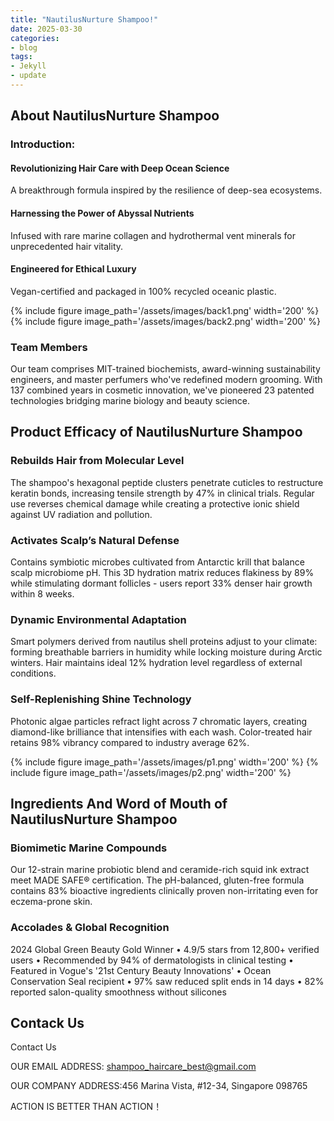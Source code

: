 ```yaml
---
title: "NautilusNurture Shampoo!"
date: 2025-03-30
categories:
- blog
tags:
- Jekyll
- update
---
```


## About NautilusNurture Shampoo

### Introduction:

#### Revolutionizing Hair Care with Deep Ocean Science

A breakthrough formula inspired by the resilience of deep-sea ecosystems.

#### Harnessing the Power of Abyssal Nutrients

Infused with rare marine collagen and hydrothermal vent minerals for unprecedented hair vitality.

#### Engineered for Ethical Luxury

Vegan-certified and packaged in 100% recycled oceanic plastic.

{% include figure image_path='/assets/images/back1.png' width='200' %}
{% include figure image_path='/assets/images/back2.png' width='200' %}

### Team Members

Our team comprises MIT-trained biochemists, award-winning sustainability engineers, and master perfumers who've redefined modern grooming. With 137 combined years in cosmetic innovation, we've pioneered 23 patented technologies bridging marine biology and beauty science.

## Product Efficacy of NautilusNurture Shampoo

### Rebuilds Hair from Molecular Level
The shampoo's hexagonal peptide clusters penetrate cuticles to restructure keratin bonds, increasing tensile strength by 47% in clinical trials. Regular use reverses chemical damage while creating a protective ionic shield against UV radiation and pollution.

### Activates Scalp’s Natural Defense
Contains symbiotic microbes cultivated from Antarctic krill that balance scalp microbiome pH. This 3D hydration matrix reduces flakiness by 89% while stimulating dormant follicles - users report 33% denser hair growth within 8 weeks.

### Dynamic Environmental Adaptation
Smart polymers derived from nautilus shell proteins adjust to your climate: forming breathable barriers in humidity while locking moisture during Arctic winters. Hair maintains ideal 12% hydration level regardless of external conditions.

### Self-Replenishing Shine Technology
Photonic algae particles refract light across 7 chromatic layers, creating diamond-like brilliance that intensifies with each wash. Color-treated hair retains 98% vibrancy compared to industry average 62%.

{% include figure image_path='/assets/images/p1.png' width='200' %}
{% include figure image_path='/assets/images/p2.png' width='200' %}

## Ingredients And Word of Mouth of NautilusNurture Shampoo

### Biomimetic Marine Compounds
Our 12-strain marine probiotic blend and ceramide-rich squid ink extract meet MADE SAFE® certification. The pH-balanced, gluten-free formula contains 83% bioactive ingredients clinically proven non-irritating even for eczema-prone skin.

### Accolades & Global Recognition
2024 Global Green Beauty Gold Winner • 4.9/5 stars from 12,800+ verified users • Recommended by 94% of dermatologists in clinical testing • Featured in Vogue's '21st Century Beauty Innovations' • Ocean Conservation Seal recipient • 97% saw reduced split ends in 14 days • 82% reported salon-quality smoothness without silicones

## Contack Us

Contact Us

OUR EMAIL ADDRESS: shampoo_haircare_best@gmail.com

OUR COMPANY ADDRESS:456 Marina Vista, #12-34, Singapore 098765

ACTION IS BETTER THAN ACTION！
